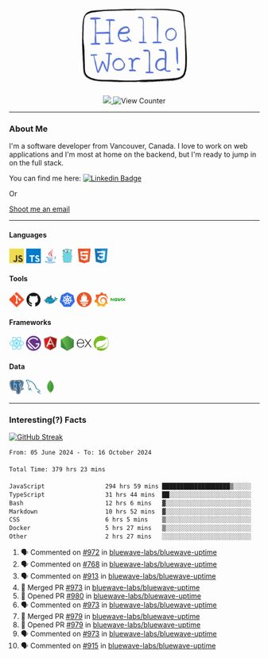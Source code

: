 <div align="center">
    <img src="./img/hello_world.webp" height="200px" width="">
    <div>
        <a href="https://www.linkedin.com/in/ajhollid">
            <img src="https://img.shields.io/badge/LinkedIn-blue"/>
        </a>
        <img src="https://komarev.com/ghpvc/?username=ajhollid&color=yellow" alt="View Counter">
    </div>
</div>

---

### About Me

I'm a software developer from Vancouver, Canada. I love to work on web applications and I'm most at home on the backend, but I'm ready to jump in on the full stack.

You can find me here: [![Linkedin Badge](https://img.shields.io/badge/-ajhollid-blue?style=flat&logo=Linkedin&logoColor=white)](https://www.linkedin.com/in/ajhollid)

Or

[Shoot me an email](mailto:ajhollid@gmail.com)

---

#### Languages

<div>
    <img src="./img/devicons/javascript-original.svg" width=30 height=30 alt="JavaScript">
    <img src="/img/devicons/typescript-original.svg" width=30 height=30 alt="TypeScript">
    <img src="./img/devicons/java-original.svg" width=30 height=30 alt="Java">
    <img src="./img/devicons/go-original.svg" width=30 height=30 alt="Golang">
    <img src="./img/devicons/html5-original.svg" width=30 height=30 alt="HTML 5">
    <img src="./img/devicons/css3-original.svg" width=30 height=30 alt="CSS 3">
</div>

#### Tools

<div>
    <img src="./img/devicons/git-original.svg" width=30 height=30 alt="Git">
    <img src="./img/devicons/github-original.svg" width=30 height=30 alt="Github">
    <img src="./img/devicons/docker-original.svg" width=30 
    height=30 alt="Docker">
    <img src="./img/devicons/kubernetes-original.svg" width=30 height=30 alt="K8">
    <img src="./img/devicons/prometheus-original.svg" width=30 height=30 alt="Prometheus">
    <img src="./img/devicons/grafana-original.svg" width=30 height=30 alt="Grafana">
    <img src="./img/devicons/nginx-original.svg" width=30 height=30 alt="Nginx">
</div>

#### Frameworks

<div>
    <img src="./img/devicons/react-original.svg" width=30 height=30 alt="React">
    <img src="./img/devicons/gatsby-original.svg" width=30 height=30 alt="Gatsby">
    <img src="./img/devicons/angularjs-original.svg" width=30 height=30 alt="AngularJS">
    <img src="./img/devicons/nodejs-original.svg" width=30 height=30 alt="NodeJS">
    <img src="./img/devicons/express-original.svg" width=30 height=30 alt="Express">
    <img src="./img/devicons/spring-original.svg" width=30 height=30 alt="Spring">
</div>

#### Data

<div>
    <img src="./img/devicons/postgresql-original.svg" width=30 height=30 alt="Postgresql">
    <img src="./img/devicons/mysql-original.svg" width=30 height=30 alt="Mysql">
    <img src="./img/devicons/mongodb-original.svg" width=30 height=30 alt="MongoDB">
</div>

---

### Interesting(?) Facts

[![GitHub Streak](http://github-readme-streak-stats.herokuapp.com?user=ajhollid)](https://git.io/streak-stats)

 <!--START_SECTION:waka-->

```txt
From: 05 June 2024 - To: 16 October 2024

Total Time: 379 hrs 23 mins

JavaScript                 294 hrs 59 mins ███████████████████▒░░░░░   77.25 %
TypeScript                 31 hrs 44 mins  ██░░░░░░░░░░░░░░░░░░░░░░░   08.31 %
Bash                       12 hrs 6 mins   ▓░░░░░░░░░░░░░░░░░░░░░░░░   03.17 %
Markdown                   10 hrs 52 mins  ▓░░░░░░░░░░░░░░░░░░░░░░░░   02.85 %
CSS                        6 hrs 5 mins    ▒░░░░░░░░░░░░░░░░░░░░░░░░   01.60 %
Docker                     5 hrs 27 mins   ▒░░░░░░░░░░░░░░░░░░░░░░░░   01.43 %
Other                      2 hrs 27 mins   ░░░░░░░░░░░░░░░░░░░░░░░░░   00.64 %
```

<!--END_SECTION:waka-->


<!--START_SECTION:activity-->
1. 🗣 Commented on [#972](https://github.com/bluewave-labs/bluewave-uptime/pull/972#issuecomment-2418849795) in [bluewave-labs/bluewave-uptime](https://github.com/bluewave-labs/bluewave-uptime)
2. 🗣 Commented on [#768](https://github.com/bluewave-labs/bluewave-uptime/issues/768#issuecomment-2418840698) in [bluewave-labs/bluewave-uptime](https://github.com/bluewave-labs/bluewave-uptime)
3. 🗣 Commented on [#913](https://github.com/bluewave-labs/bluewave-uptime/issues/913#issuecomment-2418839010) in [bluewave-labs/bluewave-uptime](https://github.com/bluewave-labs/bluewave-uptime)
4. 🎉 Merged PR [#973](https://github.com/bluewave-labs/bluewave-uptime/pull/973) in [bluewave-labs/bluewave-uptime](https://github.com/bluewave-labs/bluewave-uptime)
5. 💪 Opened PR [#980](https://github.com/bluewave-labs/bluewave-uptime/pull/980) in [bluewave-labs/bluewave-uptime](https://github.com/bluewave-labs/bluewave-uptime)
6. 🗣 Commented on [#973](https://github.com/bluewave-labs/bluewave-uptime/pull/973#issuecomment-2418519377) in [bluewave-labs/bluewave-uptime](https://github.com/bluewave-labs/bluewave-uptime)
7. 🎉 Merged PR [#979](https://github.com/bluewave-labs/bluewave-uptime/pull/979) in [bluewave-labs/bluewave-uptime](https://github.com/bluewave-labs/bluewave-uptime)
8. 💪 Opened PR [#979](https://github.com/bluewave-labs/bluewave-uptime/pull/979) in [bluewave-labs/bluewave-uptime](https://github.com/bluewave-labs/bluewave-uptime)
9. 🗣 Commented on [#973](https://github.com/bluewave-labs/bluewave-uptime/pull/973#issuecomment-2418461702) in [bluewave-labs/bluewave-uptime](https://github.com/bluewave-labs/bluewave-uptime)
10. 🗣 Commented on [#915](https://github.com/bluewave-labs/bluewave-uptime/issues/915#issuecomment-2418460972) in [bluewave-labs/bluewave-uptime](https://github.com/bluewave-labs/bluewave-uptime)
<!--END_SECTION:activity-->
